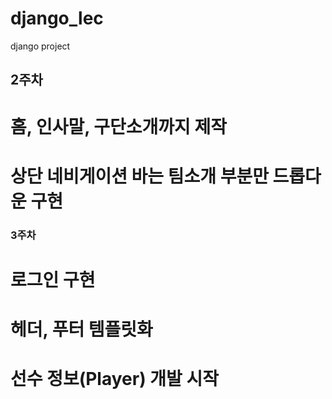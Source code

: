 # django_lec
django project

## 2주차
# 홈, 인사말, 구단소개까지 제작
# 상단 네비게이션 바는 팀소개 부분만 드롭다운 구현

### 3주차
# 로그인 구현
# 헤더, 푸터 템플릿화
# 선수 정보(Player) 개발 시작
